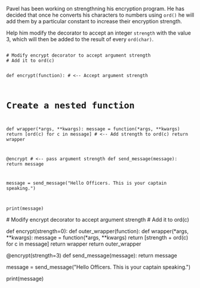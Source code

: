 Pavel has been working on strengthning his encryption program. He has decided that once he converts his characters to numbers using `ord()` he will add them by a particular constant to increase their encryption strength.

Help him modify the decorator to accept an integer `strength` with the value 3, which will then be added to the result of every `ord(char)`.


<Editor lang="python" type="exercise">
<code>
# Modify encrypt decorator to accept argument strength
# Add it to ord(c)


def encrypt(function): # <-- Accept argument strength
  # Create a nested function
  def wrapper(*args, **kwargs):
    message = function(*args, **kwargs)
    return [ord(c) for c in message]  # <-- Add strength to ord(c)
  return wrapper

@encrypt # <-- pass argument strength
def send_message(message):
  return message

message = send_message("Hello Officers. This is your captain speaking.")

print(message)
</code>

<solution>
# Modify encrypt decorator to accept argument strength
# Add it to ord(c)

def encrypt(strength=0):
  def outer_wrapper(function):
    def wrapper(*args, **kwargs):
      message = function(*args, **kwargs)
      return [strength + ord(c) for c in message]
    return wrapper
  return outer_wrapper

@encrypt(strength=3)
def send_message(message):
  return message

message = send_message("Hello Officers. This is your captain speaking.")

print(message)
</solution>
</Editor>